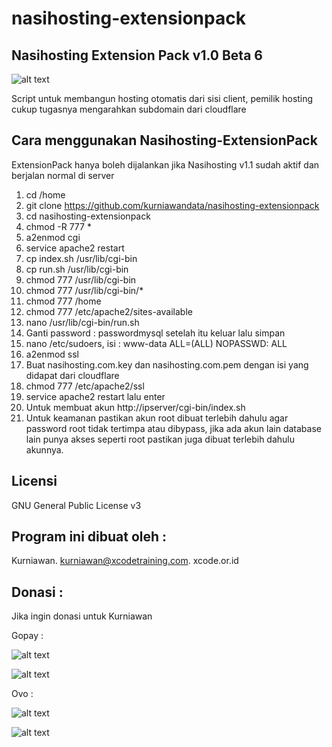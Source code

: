 # nasihosting-extensionpack


Nasihosting Extension Pack v1.0 Beta 6
--------------------
![alt text](http://xcode.or.id/04_small-logo.png)

Script untuk membangun hosting otomatis dari sisi client, pemilik hosting cukup tugasnya mengarahkan subdomain dari cloudflare

Cara menggunakan Nasihosting-ExtensionPack
------------------------------------------
ExtensionPack hanya boleh dijalankan jika Nasihosting v1.1 sudah aktif dan berjalan normal di server
1. cd /home
2. git clone https://github.com/kurniawandata/nasihosting-extensionpack
3. cd nasihosting-extensionpack
4. chmod -R 777 *
5. a2enmod cgi 
6. service apache2 restart
7. cp index.sh /usr/lib/cgi-bin
8. cp run.sh /usr/lib/cgi-bin
9. chmod 777 /usr/lib/cgi-bin
10. chmod 777 /usr/lib/cgi-bin/*
11. chmod 777 /home
12. chmod 777 /etc/apache2/sites-available
13. nano /usr/lib/cgi-bin/run.sh
14. Ganti password : passwordmysql setelah itu keluar lalu simpan
15. nano /etc/sudoers, isi : www-data ALL=(ALL) NOPASSWD: ALL
16. a2enmod ssl
17. Buat nasihosting.com.key dan nasihosting.com.pem dengan isi yang didapat dari cloudflare
18. chmod 777 /etc/apache2/ssl
19. service apache2 restart lalu enter
20. Untuk membuat akun http://ipserver/cgi-bin/index.sh
21. Untuk keamanan pastikan akun root dibuat terlebih dahulu agar password root tidak tertimpa atau dibypass, jika ada akun lain database lain punya akses seperti root pastikan juga dibuat terlebih dahulu akunnya.

Licensi
-------
GNU General Public License v3

Program ini dibuat oleh :
--------------------------------------------
Kurniawan. kurniawan@xcodetraining.com.
xcode.or.id


Donasi :
--------
Jika ingin donasi untuk Kurniawan

Gopay :

![alt text](http://xcodeserver.my.id/gofood.png)

![alt text](http://xcodeserver.my.id/gopay.png)

Ovo :

![alt text](http://xcodeserver.my.id/ovo3.png)

![alt text](http://xcodeserver.my.id/ovo2.png)

